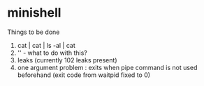 # minishell

Things to be done

1. cat | cat | ls -al | cat
2. '\' - what to do with this?
3. leaks (currently 102 leaks present)
4. one argument problem : exits when pipe command is not used beforehand (exit code from waitpid fixed to 0)
